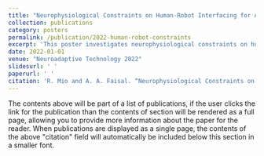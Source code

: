```yaml
---
title: "Neurophysiological Constraints on Human-Robot Interfacing for Augmentation"
collection: publications
category: posters
permalink: /publication/2022-human-robot-constraints
excerpt: 'This poster investigates neurophysiological constraints on human-robot interfaces.'
date: 2022-01-01
venue: "Neuroadaptive Technology 2022"
slidesurl: ' '
paperurl: ' '
citation: 'R. Mio and A. A. Faisal. “Neurophysiological Constraints on Human-Robot Interfacing for Augmentation”, Neuroadaptive Technology 2022.'
---
```


The contents above will be part of a list of publications, if the user clicks the link for the publication than the contents of section will be rendered as a full page, allowing you to provide more information about the paper for the reader. When publications are displayed as a single page, the contents of the above "citation" field will automatically be included below this section in a smaller font.